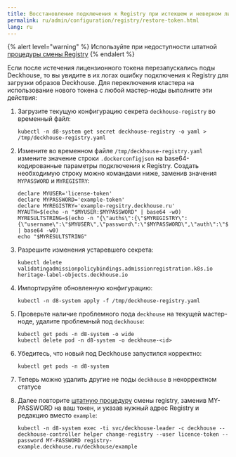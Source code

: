 ```yaml
---
title: Восстановление подключения к Registry при истекшем и неверном лицензионном токене
permalink: ru/admin/configuration/registry/restore-token.html
lang: ru
---
```


{% alert level="warning" %}
Используйте при недоступности штатной [процедуры смены Registry](https://deckhouse.ru/products/kubernetes-platform/documentation/v1/admin/configuration/registry/third-party.html)
{% endalert %}

Если после истечения лицензионного токена перезапускались поды Deckhouse, то вы увидите в их логах ошибку подключения к Registry для загрузки образов Deckhouse. Для переключения кластера на использование нового токена с любой мастер-ноды выполните эти действия:

1. Загрузите текущую конфигурацию секрета `deckhouse-registry` во временный файл:

   ```shell
   kubectl -n d8-system get secret deckhouse-registry -o yaml > /tmp/deckhouse-registry.yaml
   ```

2. Измените во временном файле `/tmp/deckhouse-registry.yaml` измените значение строки `.dockerconfigjson` на base64-кодированные параметры подключения к Registry. Создать необходимую строку можно командами ниже, заменив значения `MYPASSWORD` и `MYREGISTRY`:

   ```shell
   declare MYUSER='license-token'
   declare MYPASSWORD='example-token'
   declare MYREGISTRY='example-regsitry.deckhouse.ru'
   MYAUTH=$(echo -n "$MYUSER:$MYPASSWORD" | base64 -w0)
   MYRESULTSTRING=$(echo -n "{\"auths\":{\"$MYREGISTRY\":{\"username\":\"$MYUSER\",\"password\":\"$MYPASSWORD\",\"auth\":\"$MYAUTH\"}}}" | base64 -w0)
   echo "$MYRESULTSTRING"
   ```

3. Разрешите изменения устаревшего секрета:
   ```shell
   kubectl delete validatingadmissionpolicybindings.admissionregistration.k8s.io heritage-label-objects.deckhouse.io
   ```
4. Импортируйте обновленную конфигурацию:
   ```shell
   kubectl -n d8-system apply -f /tmp/deckhouse-registry.yaml
   ```

5. Проверьте наличие проблемного пода `deckhouse` на текущей мастер-ноде, удалите проблемный под `deckhouse`:
   ```shell
   kubectl get pods -n d8-system -o wide
   kubectl delete pod -n d8-system -o deckhouse-<id>
   ```

6. Убедитесь, что новый под Deckhouse запустился корректно:
   ```shell
   kubectl get pods -n d8-system
   ```
7. Теперь можно удалить другие не поды `deckhouse` в некорректном статусе

8. Далее повторите [штатную процедуру](https://deckhouse.ru/products/kubernetes-platform/documentation/v1/admin/configuration/registry/third-party.html) смены registry, заменив MY-PASSWORD на ваш токен, и указав нужный адрес Registry и редакцию вместо `example`:
   ```shell
   kubectl -n d8-system exec -ti svc/deckhouse-leader -c deckhouse -- deckhouse-controller helper change-registry --user licence-token --password MY-PASSWORD registry-example.deckhouse.ru/deckhouse/example
   ```

